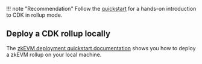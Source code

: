 !!! note "Recommendation"
    Follow the [quickstart](quickstart-rollup.md) for a hands-on introduction to CDK in rollup mode.

## Deploy a CDK rollup locally

The [zkEVM deployment quickstart documentation](../../zkEVM/deployzkevm/step1-fullzkevm.md) shows you how to deploy a zkEVM rollup on your local machine.

